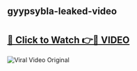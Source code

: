 ## gyypsybla-leaked-video 

# <h2><a href="http://freeplayer.one?title=gyypsybla-leaked-video&ref=21J">🔗 Click to Watch 👉🔴 VIDEO</a></h2>

<a href="http://freeplayer.one?title=gyypsybla-leaked-video&ref=21J" rel="nofollow" data-target="animated-image.originalLink"><img src="https://i.ibb.co.com/xMMVF88/686577567.gif" alt="Viral Video Original" style="max-width: 100%; display: inline-block;" data-target="animated-image.originalImage"></a>


